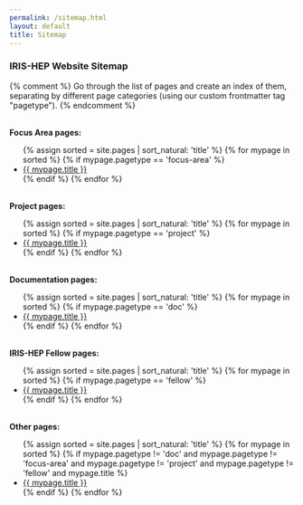 ```yaml
---
permalink: /sitemap.html
layout: default
title: Sitemap
---
```

<h3>IRIS-HEP Website Sitemap</h3>

{% comment %}
Go through the list of pages and create an index of them, separating by
different page categories (using our custom frontmatter tag "pagetype").
{% endcomment %}

<br>
<b>Focus Area pages:</b>
<ul>
{% assign sorted = site.pages | sort_natural: 'title' %}
{% for mypage in sorted %}
  {% if mypage.pagetype == 'focus-area' %}
  <li><a href="{{mypage.permalink}}">{{ mypage.title }}</a></li>
  {% endif %}
{% endfor %}
</ul>

<br>
<b>Project pages:</b>
<ul>
{% assign sorted = site.pages | sort_natural: 'title' %}
{% for mypage in sorted %}
  {% if mypage.pagetype == 'project' %}
  <li><a href="{{mypage.permalink}}">{{ mypage.title }}</a></li>
  {% endif %}
{% endfor %}
</ul>

<br>
<b>Documentation pages:</b>
<ul>
{% assign sorted = site.pages | sort_natural: 'title' %}
{% for mypage in sorted %}
  {% if mypage.pagetype == 'doc' %}
  <li><a href="{{mypage.permalink}}">{{ mypage.title }}</a></li>
  {% endif %}
{% endfor %}
</ul>

<br>
<b>IRIS-HEP Fellow pages:</b>
<ul>
{% assign sorted = site.pages | sort_natural: 'title' %}
{% for mypage in sorted %}
  {% if mypage.pagetype == 'fellow' %}
  <li><a href="{{mypage.permalink}}">{{ mypage.title }}</a></li>
  {% endif %}
{% endfor %}
</ul>

<br>
<b>Other pages:</b>
<ul>
{% assign sorted = site.pages | sort_natural: 'title' %}
{% for mypage in sorted %}
  {% if mypage.pagetype != 'doc' and mypage.pagetype != 'focus-area' and mypage.pagetype != 'project' and mypage.pagetype != 'fellow' and mypage.title %}
  <li><a href="{{mypage.permalink}}">{{ mypage.title }}</a></li>
  {% endif %}
{% endfor %}
</ul>


